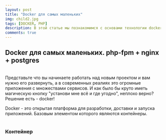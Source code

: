 ```yaml
---
layout: post
title: "Docker для самых маленьких"
img: child2.jpg
tags: [DOCKER, PHP]
description: В этой статье мы познакомимся с основами технологии docker, научимся настраивать сети, пользоваться volume-мами, узнаем что такое docker-compose и развернём простое веб-приложение с использованием php-fpm + nginx + postgres.
comments: true
---
```




## Docker для самых маленьких. php-fpm + nginx + postgres
<br>
Представьте что вы начинаете работать над новым проектом и вам нужно его развернуть, а в современных реалиях это огромные приложения с множествами сервисов. И как было бы круто иметь магическую кнопку "установи мне всё и где угодно", неплохо верно?
Решение есть - docker!


Docker - это открытая платформа для разработки, доставки и запуска приложений. Базовым элементом которого являются контейнеры.
<br>
<br>
### Контейнер 




<br>
<br>
<br>
<br>
<br>
<br>
<br>
<br>
<br>
<br>
<br>
<br>
<br>
<br>